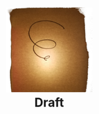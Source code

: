  <h1  align="center"> 
  <br>
  <a href="https://github.com/shuzijianzao/Spiral3D/blob/master/Picture/Prototype"><img src="https://github.com/shuzijianzao/Spiral3D/blob/master/Picture/Prototype.jpg" alt="SHUZIJIANZAO" width="200"></a>
  <br>
   Draft
  <br>
</h1>




